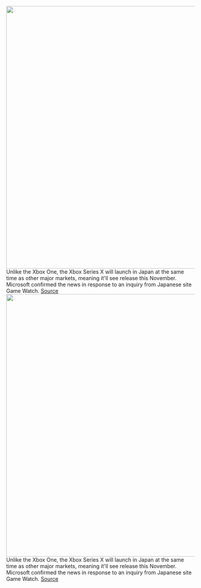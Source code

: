 <img src='https://cdn.vox-cdn.com/thumbor/DrbrbY7FJS5oA09Gz_VE5uh8aCc=/0x0:2040x1360/1200x800/filters:focal(857x517:1183x843)/cdn.vox-cdn.com/uploads/chorus_image/image/67197017/acastro_180604_1777_xbox_0001.0.jpg' width='700px' /><br/>
Unlike the Xbox One, the Xbox Series X will launch in Japan at the same time as other major markets, meaning it'll see release this November. Microsoft confirmed the news in response to an inquiry from Japanese site Game Watch.
<a href='https://www.theverge.com/2020/8/13/21366122/xbox-series-x-japan-release-date-november-confirmed'> Source <a/><img src='https://cdn.vox-cdn.com/thumbor/DrbrbY7FJS5oA09Gz_VE5uh8aCc=/0x0:2040x1360/1200x800/filters:focal(857x517:1183x843)/cdn.vox-cdn.com/uploads/chorus_image/image/67197017/acastro_180604_1777_xbox_0001.0.jpg' width='700px' /><br/>
Unlike the Xbox One, the Xbox Series X will launch in Japan at the same time as other major markets, meaning it'll see release this November. Microsoft confirmed the news in response to an inquiry from Japanese site Game Watch.
<a href='https://www.theverge.com/2020/8/13/21366122/xbox-series-x-japan-release-date-november-confirmed'> Source <a/>